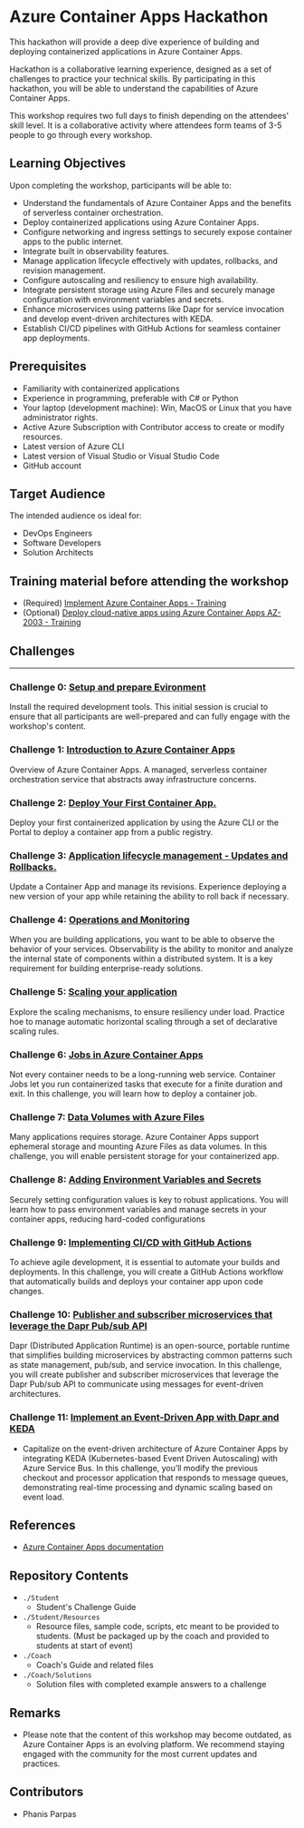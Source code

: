 # Azure Container Apps Hackathon

This hackathon will provide a deep dive experience of building and deploying containerized applications in Azure Container Apps.

Hackathon is a collaborative learning experience, designed as a set of challenges to practice your technical skills. By participating in this hackathon, you will be able to understand the capabilities of Azure Container Apps.

This workshop requires two full days to finish depending on the attendees' skill level. It is a collaborative activity where attendees form teams of 3-5 people to go through every workshop.
  
## Learning Objectives
Upon completing the workshop, participants will be able to:
-	Understand the fundamentals of Azure Container Apps and the benefits of serverless container orchestration.
-	Deploy containerized applications using Azure Container Apps.
-	Configure networking and ingress settings to securely expose container apps to the public internet.
-	Integrate built in observability features.
-	Manage application lifecycle effectively with updates, rollbacks, and revision management.
-	Configure autoscaling and resiliency to ensure high availability.
-	Integrate persistent storage using Azure Files and securely manage configuration with environment variables and secrets.
-	Enhance microservices using patterns like Dapr for service invocation and develop event-driven architectures with KEDA.
-	Establish CI/CD pipelines with GitHub Actions for seamless container app deployments.

  
## Prerequisites
-	Familiarity with containerized applications
-	Experience in programming, preferable with C# or Python
-	Your laptop (development machine): Win, MacOS or Linux that you have administrator rights.
-	Active Azure Subscription with Contributor access to create or modify resources.
-	Latest version of Azure CLI
-	Latest version of Visual Studio or Visual Studio Code
-	GitHub account

## Target Audience
The intended audience os ideal for:
- DevOps Engineers
- Software Developers
- Solution Architects

## Training material before attending the workshop
-	(Required) [Implement Azure Container Apps - Training](https://learn.microsoft.com/en-us/training/modules/implement-azure-container-apps/)
-	(Optional) [Deploy cloud-native apps using Azure Container Apps AZ-2003 - Training](https://learn.microsoft.com/en-us/training/paths/deploy-cloud-native-applications-to-azure-container-apps/)

## Challenges

---

### Challenge 0: **[Setup and prepare Evironment](Student/Challenge-00.md)**

Install the required development tools. This initial session is crucial to ensure that all participants are well-prepared and can fully engage with the workshop's content.

### Challenge 1: **[Introduction to Azure Container Apps](Student/Challenge-01.md)**

Overview of Azure Container Apps. A managed, serverless container orchestration service that abstracts away infrastructure concerns.

### Challenge 2: **[Deploy Your First Container App.](Student/Challenge-02.md)**

Deploy your first containerized application by using the Azure CLI or the Portal to deploy a container app from a public registry.

### Challenge 3: **[Application lifecycle management - Updates and Rollbacks.](Student/Challenge-03.md)**

Update a Container App and manage its revisions. Experience deploying a new version of your app while retaining the ability to roll back if necessary.

### Challenge 4: **[Operations and Monitoring](Student/Challenge-04.md)**

When you are building applications, you want to be able to observe the behavior of your services. Observability is the ability to monitor and analyze the internal state of components within a distributed system. It is a key requirement for building enterprise-ready solutions.

### Challenge 5: **[Scaling your application](Student/Challenge-05.md)**

Explore the scaling mechanisms, to ensure resiliency under load. Practice hoe to manage automatic horizontal scaling through a set of declarative scaling rules.

### Challenge 6: **[Jobs in Azure Container Apps](Student/Challenge-06.md)**

Not every container needs to be a long-running web service. Container Jobs let you run containerized tasks that execute for a finite duration and exit. In this challenge, you will learn how to deploy a container job.

### Challenge 7: **[Data Volumes with Azure Files](Student/Challenge-07.md)**

Many applications requires storage. Azure Container Apps support ephemeral storage and mounting Azure Files as data volumes. In this challenge, you will enable persistent storage for your containerized app.

### Challenge 8: **[Adding Environment Variables and Secrets](Student/Challenge-08.md)**

Securely setting configuration values is key to robust applications. You will learn how to pass environment variables and manage secrets in your container apps, reducing hard-coded configurations

### Challenge 9: **[Implementing CI/CD with GitHub Actions](Student/Challenge-09.md)**

To achieve agile development, it is essential to automate your builds and deployments. In this challenge, you will create a GitHub Actions workflow that automatically builds and deploys your container app upon code changes.

### Challenge 10: **[Publisher and subscriber microservices that leverage the Dapr Pub/sub API](Student/Challenge-10.md)**

Dapr (Distributed Application Runtime) is an open-source, portable runtime that simplifies building microservices by abstracting common patterns such as state management, pub/sub, and service invocation. In this challenge, you will create publisher and subscriber microservices that leverage the Dapr Pub/sub API to communicate using messages for event-driven architectures. 

### Challenge 11: **[Implement an Event-Driven App with Dapr and KEDA](Student/Challenge-11.md)**

- Capitalize on the event-driven architecture of Azure Container Apps by integrating KEDA (Kubernetes-based Event Driven Autoscaling) with Azure Service Bus. In this challenge, you’ll modify the previous checkout and processor application that responds to message queues, demonstrating real-time processing and dynamic scaling based on event load.

## References
- [Azure Container Apps documentation](https://learn.microsoft.com/en-us/azure/container-apps/)

## Repository Contents

- `./Student`
  - Student's Challenge Guide
- `./Student/Resources`
  - Resource files, sample code, scripts, etc meant to be provided to students. (Must be packaged up by the coach and provided to students at start of event)
- `./Coach`
  - Coach's Guide and related files
- `./Coach/Solutions`
  - Solution files with completed example answers to a challenge

## Remarks
- Please note that the content of this workshop may become outdated, as Azure Container Apps is an evolving platform. We recommend staying engaged with the community for the most current updates and practices.
    
## Contributors
- Phanis Parpas

